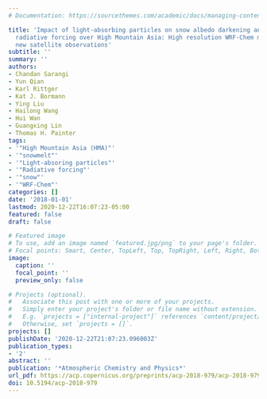 ```yaml
---
# Documentation: https://sourcethemes.com/academic/docs/managing-content/

title: 'Impact of light-absorbing particles on snow albedo darkening and associated
  radiative forcing over High Mountain Asia: High resolution WRF-Chem modeling and
  new satellite observations'
subtitle: ''
summary: ''
authors:
- Chandan Sarangi
- Yun Qian
- Karl Rittger
- Kat J. Bormann
- Ying Liu
- Hailong Wang
- Hui Wan
- Guangxing Lin
- Thomas H. Painter
tags:
- '"High Mountain Asia (HMA)"'
- '"snowmelt"'
- '"Light-absoring particles"'
- '"Radiative forcing"'
- '"snow"'
- '"WRF-Chem"'
categories: []
date: '2018-01-01'
lastmod: 2020-12-22T16:07:23-05:00
featured: false
draft: false

# Featured image
# To use, add an image named `featured.jpg/png` to your page's folder.
# Focal points: Smart, Center, TopLeft, Top, TopRight, Left, Right, BottomLeft, Bottom, BottomRight.
image:
  caption: ''
  focal_point: ''
  preview_only: false

# Projects (optional).
#   Associate this post with one or more of your projects.
#   Simply enter your project's folder or file name without extension.
#   E.g. `projects = ["internal-project"]` references `content/project/deep-learning/index.md`.
#   Otherwise, set `projects = []`.
projects: []
publishDate: '2020-12-22T21:07:23.096003Z'
publication_types:
- '2'
abstract: ''
publication: '*Atmospheric Chemistry and Physics*'
url_pdf: https://acp.copernicus.org/preprints/acp-2018-979/acp-2018-979.pdf
doi: 10.5194/acp-2018-979
---
```

